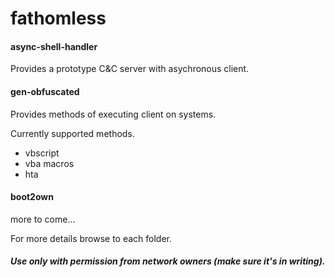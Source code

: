 # fathomless

#### async-shell-handler
Provides a prototype C&C server with asychronous client.

#### gen-obfuscated
Provides methods of executing client on systems.

Currently supported methods.
* vbscript 
* vba macros
* hta

#### boot2own

more to come...

For more details browse to each folder.

##### Use only with permission from network owners (make sure it's in writing). 
